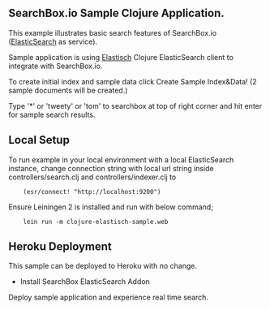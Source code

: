 ## SearchBox.io Sample Clojure Application.

This example illustrates basic search features of SearchBox.io ([ElasticSearch](http://www.elasticsearch.org) as service).

Sample application is using [Elastisch](http://clojureelasticsearch.info/) Clojure ElasticSearch client to integrate with SearchBox.io.

To create initial index and sample data click Create Sample Index&Data! (2 sample documents will be created.)

Type '*' or 'tweety' or 'tom' to searchbox at top of right corner and hit enter for sample search results.


## Local Setup

To run example in your local environment with a local ElasticSearch instance, change connection string with local url string inside
controllers/search.clj and controllers/indexer.clj to

```
    (esr/connect! "http://localhost:9200")
```

Ensure Leiningen 2 is installed and run with below command;

```
    lein run -m clojure-elastisch-sample.web
```

## Heroku Deployment

This sample can be deployed to Heroku with no change.

* Install SearchBox ElasticSearch Addon

Deploy sample application and experience real time search.
